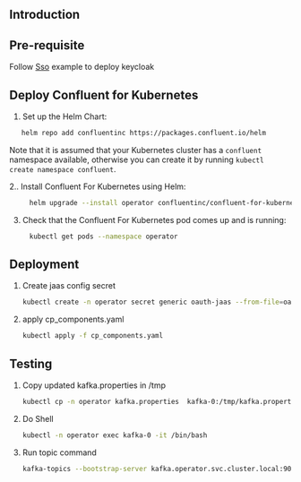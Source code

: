 ## Introduction

## Pre-requisite

Follow [Sso](../../keycloak/) example to deploy keycloak

## Deploy Confluent for Kubernetes

1. Set up the Helm Chart:
```bash
   helm repo add confluentinc https://packages.confluent.io/helm
```
Note that it is assumed that your Kubernetes cluster has a ``confluent`` namespace available, otherwise you can create it by running ``kubectl create namespace confluent``. 

2.. Install Confluent For Kubernetes using Helm:
```bash
     helm upgrade --install operator confluentinc/confluent-for-kubernetes --namespace operator
```
3. Check that the Confluent For Kubernetes pod comes up and is running:
```bash    
     kubectl get pods --namespace operator
```

## Deployment

1. Create jaas config secret
    ```bash
    kubectl create -n operator secret generic oauth-jaas --from-file=oauth.txt=oauth_jaas.txt
    ```
2. apply cp_components.yaml
    ```bash
    kubectl apply -f cp_components.yaml
    ```
   
## Testing

1. Copy updated kafka.properties in /tmp
    ```bash
    kubectl cp -n operator kafka.properties  kafka-0:/tmp/kafka.properties
    ```
2. Do Shell
   ```bash
   kubectl -n operator exec kafka-0 -it /bin/bash
   ```
3. Run topic command
   ```bash
   kafka-topics --bootstrap-server kafka.operator.svc.cluster.local:9073 --topic test-topic-internal --create --replication-factor 3 --command-config /tmp/kafka.properties
   ```